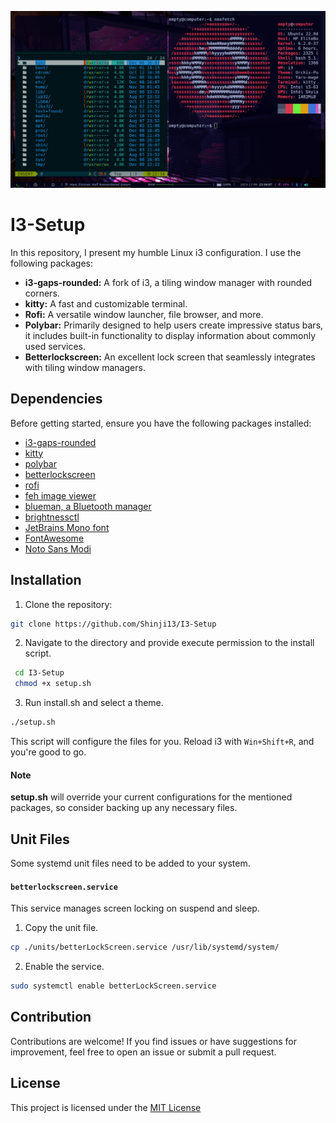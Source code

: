 ![I3-image](./assets/images/i3-setup)

# I3-Setup

In this repository, I present my humble Linux i3 configuration. I use the following packages:

- **i3-gaps-rounded:** A fork of i3, a tiling window manager with rounded corners.
- **kitty:** A fast and customizable terminal.
- **Rofi:** A versatile window launcher, file browser, and more.
- **Polybar:** Primarily designed to help users create impressive status bars, it includes built-in functionality to display information about commonly used services.
- **Betterlockscreen:** An excellent lock screen that seamlessly integrates with tiling window managers.

## Dependencies

Before getting started, ensure you have the following packages installed:

- [i3-gaps-rounded](https://github.com/jbenden/i3-gaps-rounded)
- [kitty](https://github.com/kovidgoyal/kitty)
- [polybar](https://github.com/polybar/polybar)
- [betterlockscreen](https://github.com/betterlockscreen/betterlockscreen)
- [rofi](https://github.com/davatorium/rofi)
- [feh image viewer](https://github.com/derf/feh)
- [blueman, a Bluetooth manager](https://github.com/blueman-project/blueman)
- [brightnessctl](https://github.com/Hummer12007/brightnessctl)
- [JetBrains Mono font](https://www.jetbrains.com/lp/mono/)
- [FontAwesome](https://fontawesome.com/download)
- [Noto Sans Modi](https://www.cufonfonts.com/font/noto-sans-modi)

## Installation

1. Clone the repository:

```bash
git clone https://github.com/Shinji13/I3-Setup
```

2. Navigate to the directory and provide execute permission to the install script.

```bash
 cd I3-Setup
 chmod +x setup.sh
```

3. Run install.sh and select a theme.

```bash
./setup.sh
```

This script will configure the files for you. Reload i3 with `Win+Shift+R`, and you're good to go.

#### Note

**setup.sh** will override your current configurations for the mentioned packages, so consider backing up any necessary files.

## Unit Files

Some systemd unit files need to be added to your system.

#### `betterlockscreen.service`

This service manages screen locking on suspend and sleep.

1. Copy the unit file.

```bash
cp ./units/betterLockScreen.service /usr/lib/systemd/system/
```

2. Enable the service.

```bash
sudo systemctl enable betterLockScreen.service
```

## Contribution

Contributions are welcome! If you find issues or have suggestions for improvement, feel free to open an issue or submit a pull request.

## License

This project is licensed under the [MIT License](https://opensource.org/license/mit/)
